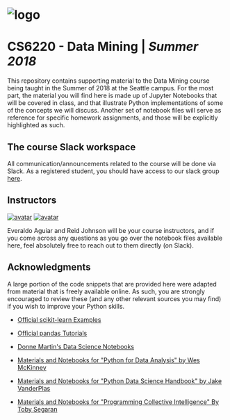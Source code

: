 # ![logo](http://i.imgur.com/SXt4HyF.png)

# CS6220 - Data Mining | _Summer 2018_

This repository contains supporting material to the Data Mining course being taught in the Summer of 2018 at the Seattle campus.  For the most part, the material you will find here is made up of Jupyter Notebooks that will be covered in class, and that illustrate Python implementations of some of the concepts we will discuss. Another set of notebook files will serve as reference for specific homework assignments, and those will be explicitly highlighted as such.

## The course Slack workspace

All communication/announcements related to the course will be done via Slack. As a registered student, you should have access to our slack group [here](https://cs6220summer2018.slack.com).

## Instructors

[![avatar](http://i.imgur.com/As3mExi.png)](https://www.linkedin.com/in/everaldoaguiar)
[![avatar](https://i.imgur.com/rPi1AEy.png)](https://www.linkedin.com/in/reidjohnson42)

Everaldo Aguiar and Reid Johnson will be your course instructors, and if you come across any questions as you go over the notebook files available here, feel absolutely free to reach out to them directly (on Slack). 

## Acknowledgments

A large portion of the code snippets that are provided here were adapted from material that is freely available online. As such, you are strongly encouraged to review these (and any other relevant sources you may find) if you wish to improve your Python skills.  

* [Official scikit-learn Examples](http://scikit-learn.org/stable/auto_examples/)

* [Official pandas Tutorials](http://pandas.pydata.org/pandas-docs/version/0.18.1/tutorials.html)

* [Donne Martin's Data Science Notebooks](https://github.com/donnemartin/data-science-ipython-notebooks)

* [Materials and Notebooks for "Python for Data Analysis" by Wes McKinney](https://github.com/wesm/pydata-book)

* [Materials and Notebooks for "Python Data Science Handbook" by Jake VanderPlas](https://github.com/jakevdp/PythonDataScienceHandbook)

* [Materials and Notebooks for "Programming Collective Intelligence" By Toby Segaran](https://github.com/cataska/programming-collective-intelligence-code)
